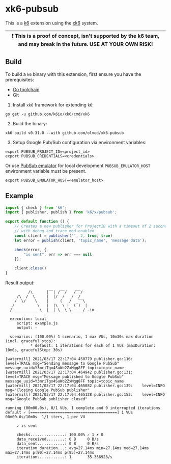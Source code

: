 # xk6-pubsub

This is a [k6](https://github.com/loadimpact/k6) extension using the [xk6](https://github.com/k6io/xk6) system.

| :exclamation: This is a proof of concept, isn't supported by the k6 team, and may break in the future. USE AT YOUR OWN RISK! |
|------|

## Build

To build a `k6` binary with this extension, first ensure you have the prerequisites:

- [Go toolchain](https://go101.org/article/go-toolchain.html)
- Git

1. Install `xk6` framework for extending `k6`:
```shell
go get -u github.com/k6io/xk6/cmd/xk6
```

2. Build the binary:
```shell
xk6 build v0.31.0 --with github.com/olvod/xk6-pubsub
```

3. Setup Google Pub/Sub configuration via environment variables:
```shell
export PUBSUB_PROJECT_ID=<project_id>
export PUBSUB_CREDENTIALS=<credentials>
```

Or use [PubSub emulator](https://cloud.google.com/pubsub/docs/emulator#linux-macos) for local development 
`PUBSUB_EMULATOR_HOST` environment variable must be present.
```shell
export PUBSUB_EMULATOR_HOST=<emulator_host>
```

## Example

```javascript
import { check } from 'k6';
import { publisher, publish } from 'k6/x/pubsub';

export default function () {
    // Creates a new publisher for ProjectID with a timeout of 2 seconds
    // with debug and trace mod enabled
    const client = publisher('', 2, true, true)
    let error = publish(client, 'topic_name', 'message data');

    check(error, {
        "is sent": err => err === null
    });

    client.close()
}
```

Result output:
```
          /\      |‾‾| /‾‾/   /‾‾/   
     /\  /  \     |  |/  /   /  /    
    /  \/    \    |     (   /   ‾‾\  
   /          \   |  |\  \ |  (‾)  | 
  / __________ \  |__| \__\ \_____/ .io

  execution: local
     script: example.js
     output: -

  scenarios: (100.00%) 1 scenario, 1 max VUs, 10m30s max duration (incl. graceful stop):
           * default: 1 iterations for each of 1 VUs (maxDuration: 10m0s, gracefulStop: 30s)

[watermill] 2021/03/17 22:17:04.450779 publisher.go:116: 	level=TRACE msg="Sending message to Google PubSub" message_uuid=Y3mriTgx4SuWo2ZxMgg8FF topic=topic_name 
[watermill] 2021/03/17 22:17:04.464942 publisher.go:131: 	level=TRACE msg="Message published to Google PubSub" message_uuid=Y3mriTgx4SuWo2ZxMgg8FF topic=topic_name 
[watermill] 2021/03/17 22:17:04.465082 publisher.go:139: 	level=INFO  msg="Closing Google PubSub publisher" 
[watermill] 2021/03/17 22:17:04.465128 publisher.go:153: 	level=INFO  msg="Google PubSub publisher closed" 

running (00m00.0s), 0/1 VUs, 1 complete and 0 interrupted iterations
default ✓ [======================================] 1 VUs  00m00.0s/10m0s  1/1 iters, 1 per VU

     ✓ is sent

     checks...............: 100.00% ✓ 1 ✗ 0
     data_received........: 0 B     0 B/s
     data_sent............: 0 B     0 B/s
     iteration_duration...: avg=27.14ms min=27.14ms med=27.14ms max=27.14ms p(90)=27.14ms p(95)=27.14ms
     iterations...........: 1       35.356928/s
```

